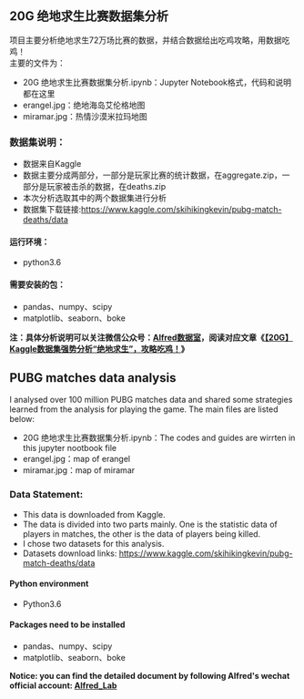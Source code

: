 ## 20G 绝地求生比赛数据集分析

项目主要分析绝地求生72万场比赛的数据，并结合数据给出吃鸡攻略，用数据吃鸡！  
主要的文件为：
- 20G 绝地求生比赛数据集分析.ipynb：Jupyter Notebook格式，代码和说明都在这里
- erangel.jpg：绝地海岛艾伦格地图
- miramar.jpg：热情沙漠米拉玛地图

### 数据集说明：
- 数据来自Kaggle
- 数据主要分成两部分，一部分是玩家比赛的统计数据，在aggregate.zip，一部分是玩家被击杀的数据，在deaths.zip
- 本次分析选取其中的两个数据集进行分析
- 数据集下载链接:https://www.kaggle.com/skihikingkevin/pubg-match-deaths/data

#### 运行环境：
- python3.6

#### 需要安装的包：
- pandas、numpy、scipy
- matplotlib、seaborn、boke

**注：具体分析说明可以关注微信公众号：[Alfred数据室](https://wx1.sinaimg.cn/mw690/007yVcwsgy1g03lo67ikoj30u00f0ta0.jpg)，阅读对应文章《[【20G】Kaggle数据集强势分析“绝地求生”，攻略吃鸡！](https://mp.weixin.qq.com/s/FednLB6IIQFBmMYv3udm0A)》**


## PUBG matches data analysis

I analysed over 100 million PUBG matches data and shared some strategies learned from the analysis for playing the game.
The main files are listed below:
- 20G 绝地求生比赛数据集分析.ipynb：The codes and guides are wirrten in this jupyter nootbook file
- erangel.jpg：map of erangel
- miramar.jpg：map of miramar

### Data Statement:
- This data is downloaded from Kaggle.
- The data is divided into two parts mainly. One is the statistic data of players in matches, the other is the data of players being killed.
- I chose two datasets for this analysis.
- Datasets download links: https://www.kaggle.com/skihikingkevin/pubg-match-deaths/data

#### Python environment
- Python3.6

#### Packages need to be installed
- pandas、numpy、scipy
- matplotlib、seaborn、boke

**Notice: you can find the detailed document by following Alfred's wechat official account: [Alfred_Lab](https://wx1.sinaimg.cn/mw690/007yVcwsgy1g03lo67ikoj30u00f0ta0.jpg)**
